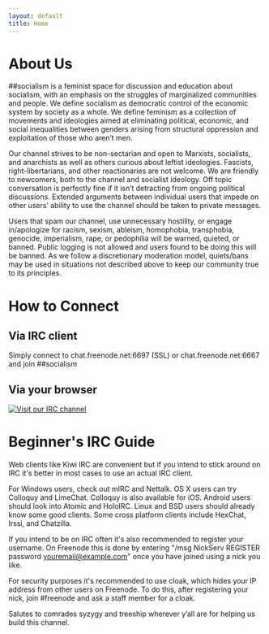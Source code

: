 ```yaml
---
layout: default
title: Home
---
```


# About Us

\##socialism is a feminist space for discussion and education about socialism, with an emphasis on the struggles of marginalized communities and people. We define socialism as democratic control of the economic system by society as a whole. We define feminism as a collection of movements and ideologies aimed at eliminating political, economic, and social inequalities between genders arising from structural oppression and exploitation of those who aren’t men.

Our channel strives to be non-sectarian and open to Marxists, socialists, and anarchists as well as others curious about leftist ideologies. Fascists, right-libertarians, and other reactionaries are not welcome. We are friendly to newcomers, both to the channel and socialist ideology. Off topic conversation is perfectly fine if it isn’t detracting from ongoing political discussions. Extended arguments between individual users that impede on other users’ ability to use the channel should be taken to private messages.

Users that spam our channel, use unnecessary hostility, or engage in/apologize for racism, sexism, ableism, homophobia, transphobia, genocide, imperialism, rape, or pedophilia will be warned, quieted, or banned. Public logging is not allowed and users found to be doing this will be banned. As we follow a discretionary moderation model, quiets/bans may be used in situations not described above to keep our community true to its principles.


# How to Connect

## Via IRC client

Simply connect to chat.freenode.net:6697 (SSL) or
chat.freenode.net:6667 and join ##socialism

## Via your browser

[![Visit our IRC channel](https://kiwiirc.com/buttons/chat.freenode.net/%23socialism.png)](https://kiwiirc.com/client/chat.freenode.net:+6697/##socialism)


# Beginner's IRC Guide

Web clients like Kiwi IRC are convenient but if you intend to stick around on IRC it's better in most cases to use an actual IRC client.

For Windows users, check out mIRC and Nettalk. OS X users can try Colloquy and LimeChat. Colloquy is also available for iOS. Android users should look into Atomic and HoloIRC. Linux and BSD users should already know some good clients. Some cross platform clients include HexChat, Irssi, and Chatzilla.

If you intend to be on IRC often it's also recommended to register your username. On Freenode this is done by entering "/msg NickServ REGISTER password youremail@example.com" once you have joined using a nick you like.

For security purposes it's recommended to use cloak, which hides your IP address from other users on Freenode. To do this, after registering your nick, join #freenode and ask a staff member for a cloak.


Salutes to comrades syzygy and treeship wherever y’all are for helping us build this channel.
